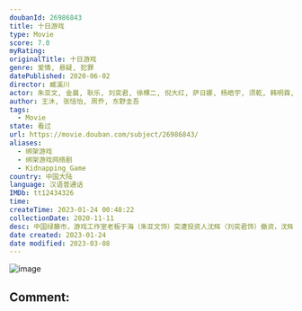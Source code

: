 ```yaml
---
doubanId: 26986843
title: 十日游戏
type: Movie
score: 7.0
myRating: 
originalTitle: 十日游戏
genre: 爱情, 悬疑, 犯罪
datePublished: 2020-06-02
director: 臧溪川
actor: 朱亚文, 金晨, 耿乐, 刘奕君, 徐棵二, 倪大红, 萨日娜, 杨皓宇, 须乾, 韩明霖, 邵胜杰, 常铖, 邢瀚卿, 依莎, 董向荣, 赵成顺, 张成名
author: 王沐, 张恬怡, 周乔, 东野圭吾
tags:
  - Movie
state: 看过
url: https://movie.douban.com/subject/26986843/
aliases:
  - 绑架游戏
  - 绑架游戏网络剧
  - Kidnapping_Game
country: 中国大陆
language: 汉语普通话
IMDb: tt12434326
time: 
createTime: 2023-01-24 00:48:22
collectionDate: 2020-11-11
desc: 中国绿藤市，游戏工作室老板于海（朱亚文饰）突遭投资人沈辉（刘奕君饰）撤资，沈辉的冷酷令于海不服。于海意外遇见沈辉私生女路婕（金晨饰），两人合谋了一场“绑架”意图报复沈辉，在这个过程中两人却陷入爱...
date created: 2023-01-24
date modified: 2023-03-08
---
```


![image](p2606307565.jpg)

Comment:
---
